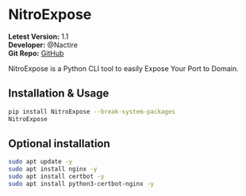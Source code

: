 # NitroExpose

**Letest Version:** 1.1  
**Developer:** @Nactire  
**Git Repo:** [GitHub](https://github.com/yuvrajmodz/NitroExpose)

NitroExpose is a Python CLI tool to easily Expose Your Port to Domain.

## Installation & Usage

```bash
pip install NitroExpose --break-system-packages
NitroExpose
```

## Optional installation

```bash
sudo apt update -y
sudo apt install nginx -y
sudo apt install certbot -y
sudo apt install python3-certbot-nginx -y
```
